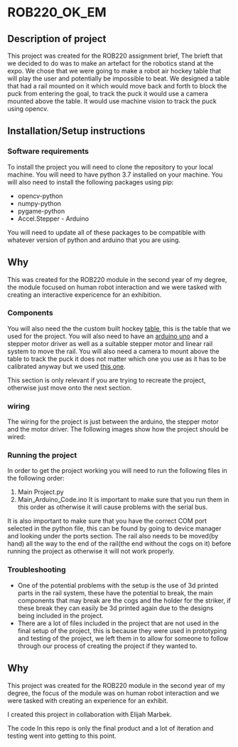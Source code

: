 # ROB220_OK_EM

## Description of project 
This project was created for the ROB220 assignment brief, The brieft that we decided to do was to make an artefact for the robotics stand at the expo. We chose that we were going to make a robot air hockey table that will play the user and potentially be impossible to beat. We designed a table that had a rail mounted on it which would move back and forth to block the puck from entering the goal, to track the puck it would use a camera mounted above the table. It would use machine vision to track the puck using opencv. 

## Installation/Setup instructions

### Software requirements 
To install the project you will need to clone the repository to your local machine. You will need to have python 3.7 installed on your machine. You will also need to install the following packages using pip:
- opencv-python
- numpy-python
- pygame-python
- Accel.Stepper - Arduino

You will need to update all of these packages to be compatible with whatever version of python and arduino that you are using.

## Why

This was created for the ROB220 module in the second year of my degree, the module focused on human robot interaction and we were tasked with creating an interactive expericence for an exhibition.

### Components
You will also need the the custom built hockey [table](https://www.amazon.co.uk/dp/B097DVCZ4X?psc=1&ref=ppx_yo2ov_dt_b_product_details), this is the table that we used for the project. You will also need to have an [arduino uno](https://www.amazon.co.uk/ELEGOO-Arduino-Arduino-Compatible-Transfer-Operation/dp/B09JWFTZ2V/ref=sr_1_1_sspa?adgrpid=55885013711&hvadid=606028184073&hvdev=c&hvlocphy=9045283&hvnetw=g&hvqmt=e&hvrand=13831305461097289309&hvtargid=kwd-296166484280&hydadcr=3759_2326425&keywords=arduino+uno&qid=1683646332&sr=8-1-spons&sp_csd=d2lkZ2V0TmFtZT1zcF9hdGY&psc=1) and a stepper motor driver as well as a suitable stepper motor and linear rail system to move the rail. You will also need a camera to mount above the table to track the puck it does not matter which one you use as it has to be calibrated anyway but we used [this one](https://www.amazon.co.uk/gp/product/B08JYD85Y1/ref=ppx_yo_dt_b_asin_title_o00_s00?ie=UTF8&psc=1).

This section is only relevant if you are trying to recreate the project, otherwise just move onto the next section.

### wiring 

The wiring for the project is just between the arduino, the stepper motor and the motor driver. The following images show how the project should be wired: 


### Running the project 
In order to get the project working you will need to run the following files in the following order: 
1. Main Project.py
2. Main_Arduino_Code.ino
It is important to make sure that you run them in this order as otherwise it will cause problems with the serial bus.

It is also important to make sure that you have the correct COM port selected in the python file, this can be found by going to device manager and looking under the ports section. 
The rail also needs to be moved(by hand) all the way to the end of the rail(the end without the cogs on it) before running the project as otherwise it will not work properly.  


### Troubleshooting 

- One of the potential problems with the setup is the use of 3d printed parts in the rail system, these have the potential to break, the main components that may break are the cogs and the holder for the striker, if these break they can easily be 3d printed again due to the designs being included in the project.
- There are a lot of files included in the project that are not used in the final setup of the project, this is because they were used in prototyping and testing of the project, we left them in to allow for someone to follow through our process of creating the project if they wanted to.

## Why 

This project was created for the ROB220 module in the second year of my degree, the focus of the module was on human robot interaction and we were tasked with creating an experience for an exhibit.

I created this project in collaboration with Elijah Marbek.

The code In this repo is only the final product and a lot of iteration and testing went into getting to this point.

